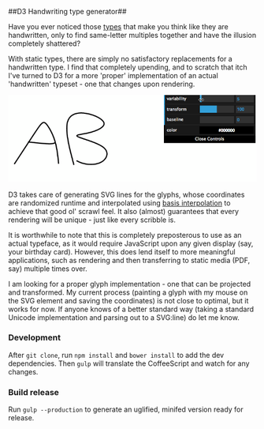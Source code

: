 ##D3 Handwriting type generator##

Have you ever noticed those [types](http://www.google.com/fonts/specimen/Rock+Salt) that make you think like they are handwritten, only to find same-letter multiples together and have the illusion completely shattered?

With static types, there are simply no satisfactory replacements for a handwritten type. I find that completely upending, and to scratch that itch I've turned to D3 for a more 'proper' implementation of an actual 'handwritten' typeset - one that changes upon rendering. 

![](https://raw.githubusercontent.com/maxArturo/d3_handwriting/master/d3_handwriting.gif)

D3 takes care of generating SVG lines for the glyphs, whose coordinates are randomized runtime and interpolated using [basis interpolation](https://en.wikipedia.org/wiki/B-spline) to achieve that good ol' scrawl feel. It also (almost) guarantees that every rendering will be unique - just like every scribble is.


It is worthwhile to note that this is completely preposterous to use as an actual typeface, as it would require JavaScript upon any given display (say, your birthday card). However, this does lend itself to more meaningful applications, such as rendering and then transferring to static media (PDF, say) multiple times over. 

I am looking for a proper glyph implementation - one that can be projected and transformed. My current process (painting a glyph with my mouse on the SVG element and saving the coordinates) is not close to optimal, but it works for now. If anyone knows of a better standard way (taking a standard Unicode implementation and parsing out to a SVG:line) do let me know. 

### Development
After `git clone`, run `npm install` and `bower install` to add the dev dependencies. Then `gulp` will translate the CoffeeScript and watch for any changes.

### Build release
Run `gulp --production` to generate an uglified, minifed version ready for release.
